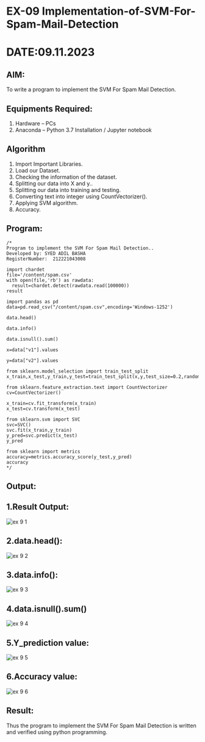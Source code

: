 # EX-09 Implementation-of-SVM-For-Spam-Mail-Detection
# DATE:09.11.2023
## AIM:
To write a program to implement the SVM For Spam Mail Detection.

## Equipments Required:
1. Hardware – PCs
2. Anaconda – Python 3.7 Installation / Jupyter notebook

## Algorithm
1. Import Important Libraries.
2. Load our Dataset.
3. Checking the information of the dataset.
4. Splitting our data into X and y..
5. Splitting our data into training and testing.
6. Converting text into integer using CountVectorizer().
7. Applying SVM algorithm.
8. Accuracy.

## Program:
```
/*
Program to implement the SVM For Spam Mail Detection..
Developed by: SYED ADIL BASHA
RegisterNumber:  212221043008

import chardet
file='/content/spam.csv'
with open(file,'rb') as rawdata:
  result=chardet.detect(rawdata.read(100000))
result

import pandas as pd
data=pd.read_csv("/content/spam.csv",encoding='Windows-1252')

data.head()

data.info()

data.isnull().sum()

x=data["v1"].values

y=data["v2"].values

from sklearn.model_selection import train_test_split
x_train,x_test,y_train,y_test=train_test_split(x,y,test_size=0.2,random_state=0)

from sklearn.feature_extraction.text import CountVectorizer
cv=CountVectorizer()

x_train=cv.fit_transform(x_train)
x_test=cv.transform(x_test)

from sklearn.svm import SVC
svc=SVC()
svc.fit(x_train,y_train)
y_pred=svc.predict(x_test)
y_pred

from sklearn import metrics
accuracy=metrics.accuracy_score(y_test,y_pred)
accuracy
*/
```

## Output:
## 1.Result Output:
![ex 9 1](https://github.com/SYEDADILBASHA1/Implementation-of-SVM-For-Spam-Mail-Detection/assets/134796157/e8a923b1-c8e0-4d99-9b7d-4b094fc82897)
## 2.data.head():
![ex 9 2](https://github.com/SYEDADILBASHA1/Implementation-of-SVM-For-Spam-Mail-Detection/assets/134796157/55336b88-6e9f-4d95-aa31-9f99464b5e0c)
## 3.data.info():
![ex 9 3](https://github.com/SYEDADILBASHA1/Implementation-of-SVM-For-Spam-Mail-Detection/assets/134796157/39aa1274-5797-40ab-8ed3-d0061f37ebd9)
## 4.data.isnull().sum()
![ex 9 4](https://github.com/SYEDADILBASHA1/Implementation-of-SVM-For-Spam-Mail-Detection/assets/134796157/b18db1da-7326-44f4-82d8-a0b861e85176)
## 5.Y_prediction value:
![ex 9 5](https://github.com/SYEDADILBASHA1/Implementation-of-SVM-For-Spam-Mail-Detection/assets/134796157/ac9ec0d6-fc2e-4059-8bca-672b8c82b1e3)
## 6.Accuracy value:
![ex 9 6](https://github.com/SYEDADILBASHA1/Implementation-of-SVM-For-Spam-Mail-Detection/assets/134796157/68c6ff1c-4f5b-4d01-8d21-c84725b348bc)

## Result:
Thus the program to implement the SVM For Spam Mail Detection is written and verified using python programming.
